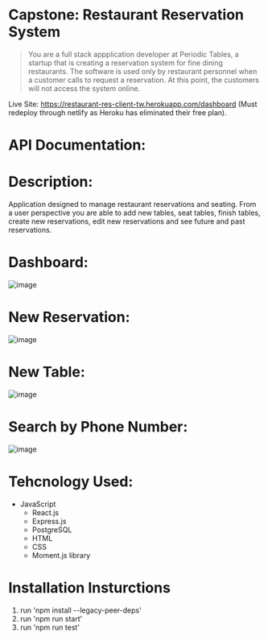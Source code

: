 # Capstone: Restaurant Reservation System

>You are a full stack appplication developer at Periodic Tables, a startup that is creating a reservation system for fine dining restaurants. The software is used only by restaurant personnel when a customer calls to request a reservation. At this point, the customers will not access the system online.

Live Site: https://restaurant-res-client-tw.herokuapp.com/dashboard (Must redeploy through netlify as Heroku has eliminated their free plan).

# API Documentation: 

# Description:

Application designed to manage restaurant reservations and seating. From a user perspective you are able to add new tables, seat tables, 
finish tables, create new reservations, edit new reservations and see future and past reservations.

# Dashboard:
![image](https://user-images.githubusercontent.com/70001770/145658810-6acb8cf3-97f9-4a8f-aeb0-b5067f7ef08c.png)

# New Reservation:
![image](https://user-images.githubusercontent.com/70001770/145658814-f065ee93-239f-4090-9539-d17a0533fab0.png)

# New Table:
![image](https://user-images.githubusercontent.com/70001770/145658825-931a71f1-1097-4952-98b6-9c79e72ea371.png)

# Search by Phone Number:
![image](https://user-images.githubusercontent.com/70001770/145658842-216cbcb9-5238-4866-968e-90ce2c942ab7.png)

# Tehcnology Used:

* JavaScript
  * React.js
  * Express.js
  * PostgreSQL
  * HTML
  * CSS
  * Moment.js library

# Installation Insturctions

1. run 'npm install --legacy-peer-deps'
2. run 'npm run start'
3. run 'npm run test'
